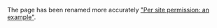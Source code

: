 The page has been renamed more accurately ["Per site permission: an example"](/gorhill/httpswitchboard/wiki/Per-site-permissions:-an-example).